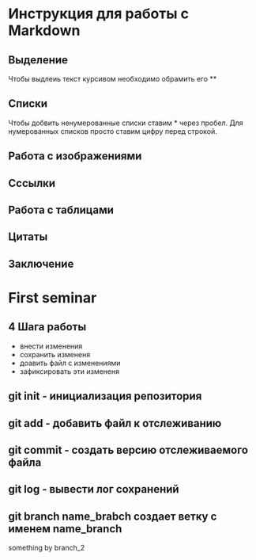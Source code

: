 # Инструкция для работы с Markdown
## Выделение 
Чтобы выдлеиь текст курсивом необходимо обрамить его **
## Списки
Чтобы добвить ненумерованные списки ставим * через пробел.
Для нумерованных списков просто ставим цифру перед строкой.
## Работа с изображениями
## Сссылки 
## Работа с таблицами
## Цитаты
## Заключение
# First seminar
## 4 Шага работы
* внести изменения
* сохранить измененя
* доавить файл с изменениями
* зафиксировать эти измененя
## git init - инициализация репозитория
## git add -  добавить файл к отслеживанию
## git commit - создать версию отслеживаемого файла
## git log - вывести лог сохранений
## git branch name_brabch создает ветку с именем name_branch

something by branch_2   